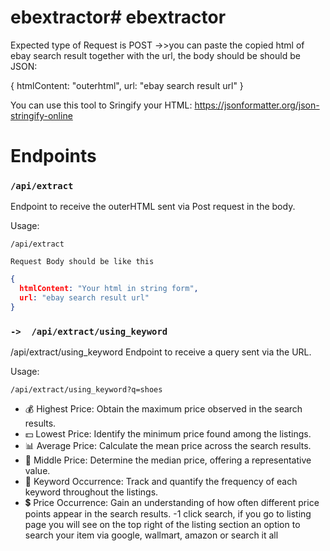 # ebextractor# ebextractor

Expected type of Request is POST
->>you can paste the copied html of ebay search result together with the url, the body should be should be JSON:


{
 htmlContent: "outerhtml",
 url: "ebay search result url"
}

You can use this tool to Sringify your HTML: https://jsonformatter.org/json-stringify-online




# Endpoints

### `/api/extract`

Endpoint to receive the outerHTML sent via Post request in the body.

Usage:
```
/api/extract
```
`Request Body should be like this`
```json
{
  htmlContent: "Your html in string form",
  url: "ebay search result url"
}
```


### `->  /api/extract/using_keyword`

/api/extract/using_keyword
Endpoint to receive a query sent via the URL.

Usage:
```
/api/extract/using_keyword?q=shoes

```



- 💰 Highest Price: Obtain the maximum price observed in the search results.
- 💵 Lowest Price: Identify the minimum price found among the listings.
- 📊 Average Price: Calculate the mean price across the search results.
- 🎯 Middle Price: Determine the median price, offering a representative value.
- 🔑 Keyword Occurrence: Track and quantify the frequency of each keyword throughout the listings.
- 💲 Price Occurrence: Gain an understanding of how often different price points appear in the search results.
-1 click search, if you go to listing page you will see on the top right of the listing section an option to search your item via google, wallmart, amazon or search it all


